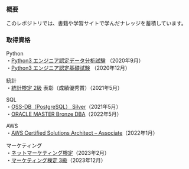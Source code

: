 ### 概要
このレポジトリでは、書籍や学習サイトで学んだナレッジを蓄積しています。<br>

### 取得資格
Python<br>
・[Python3 エンジニア認定データ分析試験](https://www.pythonic-exam.com/exam/analyist) （2020年9月）<br>
・[Python3 エンジニア認定基礎試験](https://www.pythonic-exam.com/exam/basic) （2020年12月）

統計<br>
・[統計検定 2級](https://www.toukei-kentei.jp/about/grade2/) 表彰（成績優秀賞）（2021年5月）<br>

SQL<br>
・[OSS-DB（PostgreSQL） Silver](https://oss-db.jp/outline/silver)（2021年5月）<br>
・[ORACLE MASTER Bronze DBA](https://education.oracle.com/ja/oracle-master-bronze-dba-available-only-in-japan/trackp_DB19CBRNZ)（2022年5月）<br>

AWS<br>
・[AWS Certified Solutions Architect – Associate](https://aws.amazon.com/jp/certification/certified-solutions-architect-associate/)（2022年1月）<br>

マーケティング<br>
・[ネットマーケティング検定](https://www.sikaku.gr.jp/nm/about/index.html)（2023年2月）<br>
・[マーケティング検定 3級](https://www.jma2-jp.org/marken/level3/level3_outline)（2023年12月）
